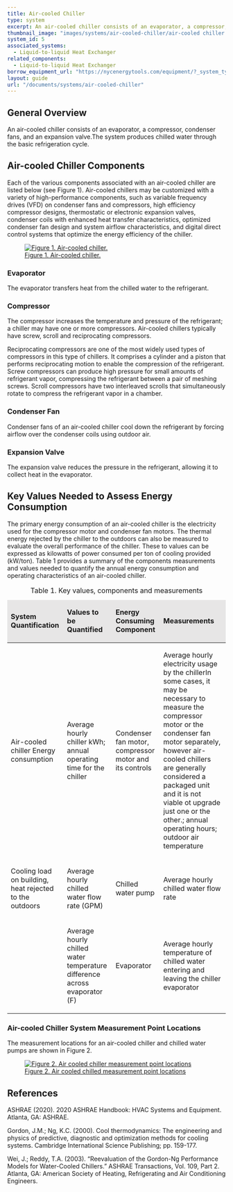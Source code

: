 ```yaml
---
title: Air-cooled Chiller 
type: system
excerpt: An air-cooled chiller consists of an evaporator, a compressor, condenser fans, and an expansion valve.The system produces chilled water through the basic refrigeration cycle.
thumbnail_image: "images/systems/air-cooled-chiller/air-cooled chiller figure 1.png"
system_id: 5
associated_systems:
  - Liquid-to-liquid Heat Exchanger
related_components:
  - Liquid-to-liquid Heat Exchanger
borrow_equipment_url: "https://nycenergytools.com/equipment/?_system_type=chilled-water-loop"
layout: guide
url: "/documents/systems/air-cooled-chiller"
---
```


## General Overview

An air-cooled chiller consists of an evaporator, a compressor, condenser fans, and an expansion valve.The system produces chilled water through the basic refrigeration cycle.

## Air-cooled Chiller Components

Each of the various components associated with an air-cooled chiller are listed below (see Figure 1). Air-cooled chillers may be customized with a variety of high-performance components, such as variable frequency drives (VFD) on condenser fans and compressors, high efficiency compressor designs, thermostatic or electronic expansion valves, condenser coils with enhanced heat transfer characteristics, optimized condenser fan design and system airflow characteristics, and digital direct control systems that optimize the energy efficiency of the chiller.

<a href="/images/systems/air-cooled-chiller/air-cooled chiller figure 1.png">
<figure class="figure">
  <img src="/images/systems/air-cooled-chiller/air-cooled chiller figure 1.png" class="figure-img img-fluid rounded" alt="Figure 1. Air-cooled chiller.">
  <figcaption class="figure-caption text-left">Figure 1. Air-cooled chiller.</figcaption>
</figure>
</a>

### Evaporator

The evaporator transfers heat from the chilled water to the refrigerant.

### Compressor

The compressor increases the temperature and pressure of the refrigerant; a chiller may have one or more compressors. Air-cooled chillers typically have screw, scroll and reciprocating compressors.  

Reciprocating compressors are one of the most widely used types of compressors in this type of chillers. It comprises a cylinder and a piston that performs reciprocating motion to enable the compression of the refrigerant. Screw compressors can produce high pressure for small amounts of refrigerant vapor, compressing the refrigerant between a pair of meshing screws. Scroll compressors have two interleaved scrolls that simultaneously rotate to compress the refrigerant vapor in a chamber.

### Condenser Fan

Condenser fans of an air-cooled chiller cool down the refrigerant by forcing airflow over the condenser coils using outdoor air.

### Expansion Valve

The expansion valve reduces the pressure in the refrigerant, allowing it to collect heat in the evaporator.

## Key Values Needed to Assess Energy Consumption

The primary energy consumption of an air-cooled chiller is the electricity used for the compressor motor and condenser fan motors. The thermal energy rejected by the chiller to the outdoors can also be measured to evaluate the overall performance of the chiller. These to values can be expressed as kilowatts of power consumed per ton of cooling provided (kW/ton). Table 1  provides a summary of the components measurements and values needed to quantify the annual energy consumption and operating characteristics of an air-cooled chiller.

<table>
    <caption>Table 1. Key values, components and measurements</caption>
    <thead>
        <tr>
            <td bgcolor="#e7e6e6">
                <p><strong>System Quantification</strong></p>
            </td>
            <td bgcolor="#e7e6e6">
                <p><strong>Values to be Quantified</strong></p>
            </td>
            <td bgcolor="#e7e6e6">
                <p><strong>Energy Consuming Component</strong></p>
            </td>
            <td bgcolor="#e7e6e6">
                <p><strong>Measurements</strong></p>
            </td>
        </tr>
    <tbody>
        <tr>
            <td>
                <p>Air-cooled chiller Energy consumption</p>
            </td>
            <td>
                <p>Average hourly chiller kWh; annual operating time for the chiller</p>
            </td>
            <td>
                <p>Condenser fan motor, compressor motor and its controls</p>
            </td>
            <td>
                <p><span class="tooltip-pnp">Average hourly electricity usage by the chiller<span class="tooltiptext">In some cases, it may be necessary to measure the compressor motor or the condenser fan motor separately, however air-cooled chillers are generally considered a packaged unit and it is not viable ot upgrade just one or the other.</span></span>; annual operating hours; outdoor air temperature</p>
            </td>
        </tr>
        <tr>
            <td>
                <p>Cooling load on building, heat rejected to the outdoors</p>
            </td>
            <td>
                <p>Average hourly chilled water flow rate (GPM)</p>
            </td>
            <td>
                <p>Chilled water pump</p>
            </td>
            <td>
                <p>Average hourly chilled water flow rate</p>
            </td>
        </tr>
        <tr>
            <td>
                <p></p>
            </td>
            <td>
                <p>Average hourly chilled water temperature difference across evaporator (F)</p>
            </td>
            <td>
                <p>Evaporator</p>
            </td>
            <td>
                <p>Average hourly temperature of chilled water entering and leaving the chiller evaporator</p>
            </td>
        </tr>
    </tbody>
</table>  

### Air-cooled Chiller System Measurement Point Locations

The measurement locations for an air-cooled chiller and chilled water pumps are shown in Figure 2. 

<a href="/images/systems/air-cooled-chiller/air-cooled chiller figure 2.png">
<figure class="figure">
  <img src="/images/systems/air-cooled-chiller/air-cooled chiller figure 2.png" class="figure-img img-fluid rounded" alt="Figure 2. Air cooled chiller measurement point locations">
  <figcaption class="figure-caption text-left">Figure 2. Air cooled chilled measurement point locations</figcaption>
</figure>
</a>

## References

ASHRAE (2020). 2020 ASHRAE Handbook: HVAC Systems and Equipment. Atlanta, GA: ASHRAE.

Gordon, J.M.; Ng, K.C. (2000). Cool thermodynamics: The engineering and physics of predictive, diagnostic and optimization methods for cooling systems. Cambridge International Science Publishing; pp. 159-177.

Wei, J.; Reddy, T.A. (2003). “Reevaluation of the Gordon-Ng Performance Models for Water-Cooled Chillers.” ASHRAE Transactions, Vol. 109, Part 2. Atlanta, GA: American Society of Heating, Refrigerating and Air Conditioning Engineers.  